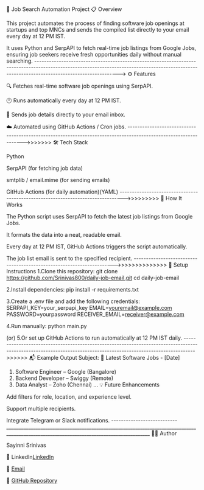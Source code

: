 🧠 Job Search Automation Project
📋 Overview

This project automates the process of finding software job openings at startups and top MNCs and sends the compiled list directly to your email every day at 12 PM IST.

It uses Python and SerpAPI to fetch real-time job listings from Google Jobs, ensuring job seekers receive fresh opportunities daily without manual searching.
---------------------------------------------------------------------------------------------------------------------------------------------------------------------------------------------->
⚙️ Features

🔍 Fetches real-time software job openings using SerpAPI.

🕛 Runs automatically every day at 12 PM IST.

📧 Sends job details directly to your email inbox.

☁️ Automated using GitHub Actions / Cron jobs.
----------------------------------------------------------------------------------------------------------------->>>>>>>
🛠️ Tech Stack

Python

SerpAPI (for fetching job data)

smtplib / email.mime (for sending emails)

GitHub Actions (for daily automation)(YAML)
-------------------------------------------------------------------------------->>>>>>>>>
🚀 How It Works

The Python script uses SerpAPI to fetch the latest job listings from Google Jobs.

It formats the data into a neat, readable email.

Every day at 12 PM IST, GitHub Actions triggers the script automatically.

The job list email is sent to the specified recipient.
---------------------------------------------------------------------->>>>>>>>>>>>>>
🧩 Setup Instructions
1.Clone this repository:
git clone https://github.com/Srinivas800/daily-job-email.git
cd daily-job-email

2.Install dependencies:
pip install -r requirements.txt

3.Create a .env file and add the following credentials:
SERPAPI_KEY=your_serpapi_key
EMAIL=youremail@example.com
PASSWORD=yourpassword
RECEIVER_EMAIL=receiver@example.com

4.Run manually:
python main.py

(or)
5.Or set up GitHub Actions to run automatically at 12 PM IST daily.
---------------------------------------------------------------------------------------------------------------------------------------------------------------->>>>>>
📬 Example Output
Subject: 🔔 Latest Software Jobs - [Date]

1. Software Engineer – Google (Bangalore)
2. Backend Developer – Swiggy (Remote)
3. Data Analyst – Zoho (Chennai)
...
💡 Future Enhancements

Add filters for role, location, and experience level.

Support multiple recipients.

Integrate Telegram or Slack notifications.
---------------------------_________________________________________________________________________________________________________________________________________
👨‍💻 Author

Sayinni Srinivas

💼 LinkedIn[LinkedIn]([https://example.com](https://www.linkedin.com/in/sayinni-srinivas-aa208a267?lipi=urn%3Ali%3Apage%3Ad_flagship3_profile_view_base_contact_details%3BHzBBKSlLRlesKOCXQdPdNQ%3D%3D))


📧 [Email](mailto:srinivassayinni@gmail.com)


🧾 [GitHub Repository](https://github.com/Srinivas800/daily-job-email)





































